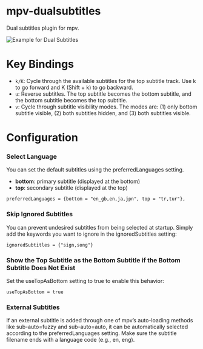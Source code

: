 # mpv-dualsubtitles
Dual subtitles plugin for mpv.

![Example for Dual Subtitles](https://github.com/magnum357i/mpv-dualsubtitles/blob/main/mpv-shot0004.jpg)

# Key Bindings
- `k/K`: Cycle through the available subtitles for the top subtitle track. Use k to go forward and K (Shift + k) to go backward.
- `u`: Reverse subtitles. The top subtitle becomes the bottom subtitle, and the bottom subtitle becomes the top subtitle.
- `v`: Cycle through subtitle visibility modes. The modes are: (1) only bottom subtitle visible, (2) both subtitles hidden, and (3) both subtitles visible.

# Configuration
### Select Language
You can set the default subtitles using the preferredLanguages setting.
- **bottom**: primary subtitle (displayed at the bottom)
- **top**: secondary subtitle (displayed at the top)

```
preferredLanguages = {bottom = "en_gb,en,ja,jpn", top = "tr,tur"},
```

### Skip Ignored Subtitles
You can prevent undesired subtitles from being selected at startup. Simply add the keywords you want to ignore in the ignoredSubtitles setting:
```
ignoredSubtitles = {"sign,song"}
```

### Show the Top Subtitle as the Bottom Subtitle if the Bottom Subtitle Does Not Exist
Set the useTopAsBottom setting to true to enable this behavior:
```
useTopAsBottom = true
```

### External Subtitles
If an external subtitle is added through one of mpv’s auto-loading methods like sub-auto=fuzzy and sub-auto=auto, it can be automatically selected according to the preferredLanguages setting. Make sure the subtitle filename ends with a language code (e.g., en, eng).
